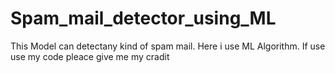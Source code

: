 # Spam_mail_detector_using_ML
This Model can detectany kind of spam mail. Here i use ML Algorithm. If use use my code pleace give me my cradit
